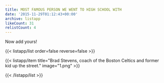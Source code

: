 ```yaml
---
title: MOST FAMOUS PERSON WE WENT TO HIGH SCHOOL WITH
date: '2015-11-29T01:12:43+00:00'
archive: listapp
likeCount: 31
relistCount: 4
---
```


Now add yours!

{{< listapp/list order=false reverse=false >}}

   {{< listapp/item title="Brad Stevens, coach of the Boston Celtics and former kid up the street."
      image="1.png" >}}

{{< /listapp/list >}}
